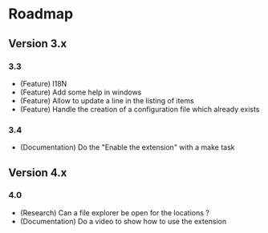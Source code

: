 # Roadmap

## Version 3.x

### 3.3

- (Feature) I18N
- (Feature) Add some help in windows
- (Feature) Allow to update a line in the listing of items
- (Feature) Handle the creation of a configuration file which already exists

### 3.4

- (Documentation) Do the "Enable the extension" with a make task

## Version 4.x

### 4.0

- (Research) Can a file explorer be open for the locations ?
- (Documentation) Do a video to show how to use the extension